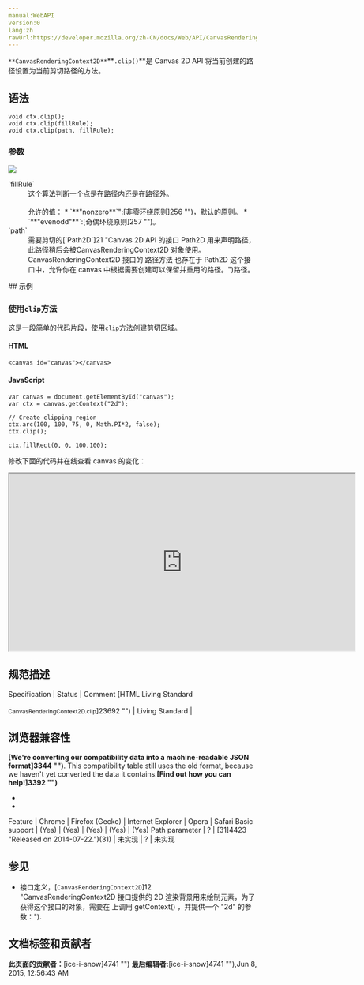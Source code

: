 ```yaml
---
manual:WebAPI
version:0
lang:zh
rawUrl:https://developer.mozilla.org/zh-CN/docs/Web/API/CanvasRenderingContext2D/clip
---
```






`**CanvasRenderingContext2D**`**`.clip()`**是 Canvas 2D API 将当前创建的路径设置为当前剪切路径的方法。


## 语法<a name="语法"></a>

```
void ctx.clip();
void ctx.clip(fillRule);
void ctx.clip(path, fillRule);

```

### 参数<a name="参数"></a>


![](%325.png "")

<dl><dt id=''>`fillRule`</dt><dd>这个算法判断一个点是在路径内还是在路径外。<br></br>允许的值：
* `**&quot;nonzero**`&quot;:[非零环绕原则]256 "")，默认的原则。
* `**&quot;evenodd&quot;**`:[奇偶环绕原则]257 "")。
</dd><dt id=''>`path`</dt><dd>需要剪切的[`Path2D`]21 "Canvas 2D API 的接口 Path2D 用来声明路径，此路径稍后会被CanvasRenderingContext2D 对象使用。CanvasRenderingContext2D 接口的 路径方法 也存在于 Path2D 这个接口中，允许你在 canvas 中根据需要创建可以保留并重用的路径。")路径。</dd></dl>
## 示例<a name="示例"></a>

### 使用`clip`方法<a name="使用_clip_方法"></a>


这是一段简单的代码片段，使用`clip`方法创建剪切区域。


#### HTML<a name="HTML"></a>

```
<canvas id="canvas"></canvas>
```

#### JavaScript<a name="JavaScript"></a>

```
var canvas = document.getElementById("canvas");
var ctx = canvas.getContext("2d");

// Create clipping region
ctx.arc(100, 100, 75, 0, Math.PI*2, false);
ctx.clip();

ctx.fillRect(0, 0, 100,100); 

```


修改下面的代码并在线查看 canvas 的变化：



<iframe src='https://mdn.mozillademos.org/zh-CN/docs/Web/API/CanvasRenderingContext2D/clip$samples/Playable_code?revision=813545' width='700' height='360'></iframe>



## 规范描述<a name="规范描述"></a>
Specification | Status | Comment 
[HTML Living Standard<br></br><small>CanvasRenderingContext2D.clip</small>]23692 "") | Living Standard |  


## 浏览器兼容性<a name="浏览器兼容性"></a>


**[We&#39;re converting our compatibility data into a machine-readable JSON format]3344 "")**. This compatibility table still uses the old format, because we haven&#39;t yet converted the data it contains.**[Find out how you can help!]3392 "")**


* 
* 
Feature | Chrome | Firefox (Gecko) | Internet Explorer | Opera | Safari 
Basic support | (Yes) | (Yes) | (Yes) | (Yes) | (Yes) 
Path parameter | ? | [31]4423 "Released on 2014-07-22.")(31) | 未实现 | ? | 未实现 




## 参见<a name="参见"></a>

* 接口定义，[`CanvasRenderingContext2D`]12 "CanvasRenderingContext2D 接口提供的 2D 渲染背景用来绘制<canvas>元素，为了获得这个接口的对象，需要在 <canvas> 上调用 getContext() ，并提供一个 "2d" 的参数：").



## 文档标签和贡献者
**此页面的贡献者：**[ice-i-snow]4741 "")
**最后编辑者:**[ice-i-snow]4741 ""),<time>Jun 8, 2015, 12:56:43 AM</time>


